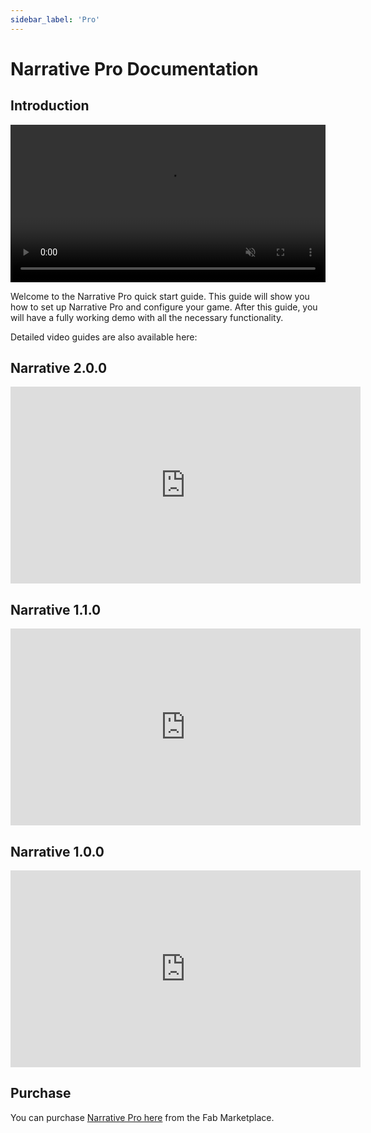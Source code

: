 ```yaml
---
sidebar_label: 'Pro'
---
```


# Narrative Pro Documentation

## Introduction

<video autoPlay muted loop playsinline width="100%">
  <source src="/img/pro/NarrativeProIntroduction.mp4" type="video/mp4"/>
  <source src="/img/pro/NarrativeProIntroduction.mov" type="video/mov"/>
  Your browser does not support the video tag.
</video>

Welcome to the Narrative Pro quick start guide. This guide will show you how to set up Narrative Pro and configure your game. After this guide, you will have a fully working demo with all the necessary functionality.

Detailed video guides are also available here:

## Narrative 2.0.0

<iframe width="560" height="315" src="https://www.youtube.com/embed/2KUnz7RFTQU?si=0_8JssZMEubDzspM" title="YouTube video player" frameborder="0" allow="accelerometer; autoplay; clipboard-write; encrypted-media; gyroscope; picture-in-picture; web-share" referrerpolicy="strict-origin-when-cross-origin" allowfullscreen></iframe>

## Narrative 1.1.0

<iframe width="560" height="315" src="https://www.youtube.com/embed/YqKEb65GONc?si=hHmHWT-06wLNO5YO" title="YouTube video player" frameborder="0" allow="accelerometer; autoplay; clipboard-write; encrypted-media; gyroscope; picture-in-picture; web-share" referrerpolicy="strict-origin-when-cross-origin" allowfullscreen></iframe>

## Narrative 1.0.0

<iframe width="560" height="315" src="https://www.youtube.com/embed/KCAqvnYe7_Y?si=hHmHWT-06wLNO5YO" title="YouTube video player" frameborder="0" allow="accelerometer; autoplay; clipboard-write; encrypted-media; gyroscope; picture-in-picture; web-share" referrerpolicy="strict-origin-when-cross-origin" allowfullscreen></iframe>

## Purchase

You can purchase [Narrative Pro here](https://www.fab.com/listings/954b0610-9c29-4dd6-9900-d3c855b26741) from the Fab Marketplace.
